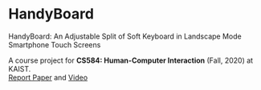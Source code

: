 # HandyBoard
HandyBoard: An Adjustable Split of Soft Keyboard in Landscape Mode Smartphone Touch Screens <br/>

A course project for **CS584: Human-Computer Interaction** (Fall, 2020) at KAIST. <br/>
[Report Paper](https://drive.google.com/file/d/13y_MhUA0SU8_Qdr7vqK3jofyAu_LYgYA/view?usp=sharing) and [Video](https://drive.google.com/file/d/1NJO9yw7C4CcDCQNMoNz3ZNdHICYs15_m/view?usp=sharing)
